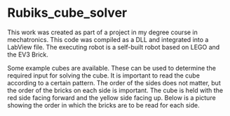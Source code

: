 # Rubiks_cube_solver
This work was created as part of a project in my degree course in mechatronics. This code was compiled as a DLL and integrated into a LabView file. The executing robot is a self-built robot based on LEGO and the EV3 Brick.



Some example cubes are available. These can be used to determine the required input for solving the cube. 
It is important to read the cube according to a certain pattern.
The order of the sides does not matter, but the order of the bricks on each side is important.
The cube is held with the red side facing forward and the yellow side facing up. Below is a picture showing the order in which the bricks are to be read for each side.

